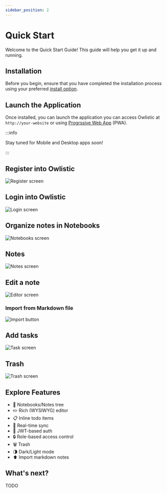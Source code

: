 ```yaml
---
sidebar_position: 2
---
```


# Quick Start

Welcome to the Quick Start Guide! This guide will help you get it up and running.

## Installation

Before you begin, ensure that you have completed the installation process using your preferred [install option](/docs/category/installation).

## Launch the Application

Once installed, you can launch the application you can access Owlistic at `http://your-website` or using [Progrssive Web App](https://en.wikipedia.org/wiki/Progressive_web_app) (PWA).

:::info

Stay tuned for Mobile and Desktop apps soon!

:::

## Register into Owlistic

![Register screen](@site/static/img/screenshots/register.png)

## Login into Owlistic

![Login screen](@site/static/img/screenshots/login.png)

## Organize notes in Notebooks

![Notebooks screen](@site/static/img/screenshots/notebooks.png)

## Notes

![Notes screen](@site/static/img/screenshots/notes.png)

## Edit a note

![Editor screen](@site/static/img/screenshots/editor.png)

### Import from Markdown file

![Import button](@site/static/img/screenshots/import.png)

## Add tasks

![Task screen](@site/static/img/screenshots/tasks.png)

## Trash

![Trash screen](@site/static/img/screenshots/trash.png)

## Explore Features

- 📒 Notebooks/Notes tree
- ✏️ Rich (WYSIWYG) editor
- 📋 Inline todo items
- 🔄 Real-time sync
- 🔑 JWT-based auth
- 🔒 Role-based access control
- 🗑️ Trash
- 🌗 Dark/Light mode
- ⬆ Import markdown notes

## What's next?

TODO